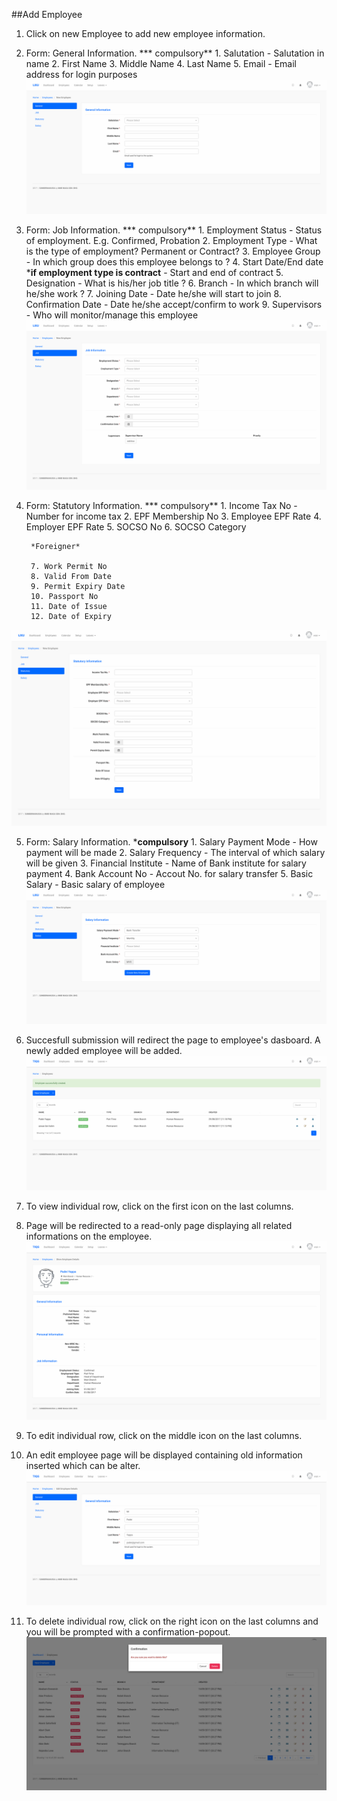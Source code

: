 ##Add Employee

1. Click on new Employee to add new employee information.

2. Form: General Information. *** compulsory**
        1. Salutation
           - Salutation in name
        2. First Name
        3. Middle Name
        4. Last Name
        5. Email
        	- Email address for login purposes
![Create Employee: 1](/Images/Employee/employee_create_general.png)

3. Form: Job Information. *** compulsory**
		1. Employment Status
			- Status of employment. E.g. Confirmed, Probation
		2. Employment Type
			- What is the type of employment? Permanent or Contract?
		3. Employee Group
			- In which group does this employee belongs to ?
		4. Start Date/End date ***if employment type is contract**
			- Start and end of contract
		5. Designation
			- What is his/her job title ?
		6. Branch
			- In which branch will he/she work ?
		7. Joining Date
			- Date he/she will start to join
		8. Confirmation Date
			- Date he/she accept/confirm to work
		9. Supervisors
			- Who will monitor/manage this employee
![Create Employee: 2](/Images/Employee/employee_create_job.png)

4. Form: Statutory Information. *** compulsory**
		1. Income Tax No
			- Number for income tax
		2. EPF Membership No
		3. Employee EPF Rate
		4. Employer EPF Rate
		5. SOCSO No
		6. SOCSO Category

		*Foreigner*

		7. Work Permit No
		8. Valid From Date
		9. Permit Expiry Date
		10. Passport No
		11. Date of Issue
		12. Date of Expiry
![Create Employee: 3](/Images/Employee/employee_create_statutory.png)

5. Form: Salary Information. ***compulsory**
		1. Salary Payment Mode
			- How payment will be made
		2. Salary Frequency
			- The interval of which salary will be given
		3. Financial Institute
			- Name of Bank institute for salary payment
		4. Bank Account No
			- Accout No. for salary transfer
		5. Basic Salary
			- Basic salary of employee
![Create Employee: 4](/Images/Employee/employee_create_salary.png)

6. Succesfull submission will redirect the page to employee's dasboard. A newly added employee will be added.
![Success Employee](/Images/Employee/employee_success.png)

7. To view individual row, click on the first icon on the last columns.

8. Page will be redirected to a read-only page displaying all related informations on the employee.
![Show Employee](/Images/Employee/employee_show.png)

9. To edit individual row, click on the middle icon on the last columns.

10. An edit employee page will be displayed containing old information inserted which can be alter.
![Edit Employee](/Images/Employee/employee_edit.png)

11. To delete individual row, click on the right icon on the last columns and you will be prompted with a confirmation-popout.
![Delete Employee](/Images/Employee/employee_delete.png)

